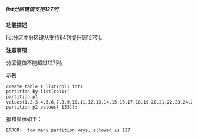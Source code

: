 ##### list分区键值支持127列

**功能描述**

  list分区中分区键从支持64列提升到127列。

**注意事项**

分区键值不能超过127列。

**示例**

```
create table t_list(col1 int)
partition by list(col1)( 
partition p1 values(1,2,3,4,5,6,7,8,9,10,11,12,13,14,15,16,17,18,19,20,21,22,23,24,25,26,27,28,29,30,31,32,33,34,35,36,37,38,39,40,41,42,43,44,45,46,47,48,49,50,51,52,53,54,55,56,57,58,59,60,61,62,63,64,65,66,67,68,69,70,71,72,73,74,75,76,77,78,79,80,81,82,83,84,85,86,87,88,89,90,91,92,93,94,95,96,97,98,99,100,101,102,103,104,105,106,107,108,109,110,111,112,113,114,115,116,117,118,119,120,121,122,123,124,125,126,127,128),
partition p2 values( 133));
```

报错显示如下：

```
ERROR:  too many partition keys, allowed is 127
```

